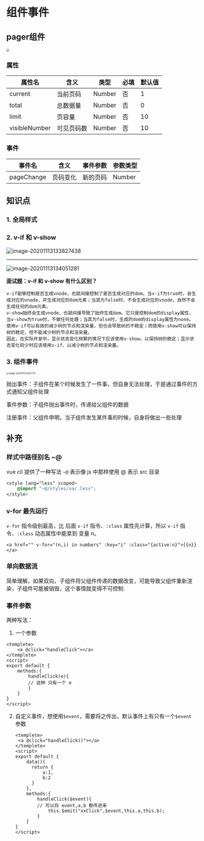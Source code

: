 # 组件事件

## pager组件

<img src="https://qwq9527.gitee.io/resource/imgs/20201113130301.png" style="zoom:50%;" />

### 属性

| 属性名        | 含义       | 类型   | 必填 | 默认值 |
| ------------- | ---------- | ------ | ---- | ------ |
| current       | 当前页码   | Number | 否   | 1      |
| total         | 总数据量   | Number | 否   | 0      |
| limit         | 页容量     | Number | 否   | 10     |
| visibleNumber | 可见页码数 | Number | 否   | 10     |

### 事件

| 事件名     | 含义     | 事件参数 | 参数类型 |
| ---------- | -------- | -------- | -------- |
| pageChange | 页码变化 | 新的页码 | Number   |

## 知识点

### 1. **全局样式**

### 2. **v-if 和 v-show**

   ![image-20201113133827438](https://qwq9527.gitee.io/resource/imgs/20201113133827.png)

-------

   ![image-20201113134051281](https://qwq9527.gitee.io/resource/imgs/20201113134051.png)

   **面试题：v-if 和 v-show 有什么区别？**

   ```
   v-if能够控制是否生成vnode，也就间接控制了是否生成对应的dom。当v-if为true时，会生成对应的vnode，并生成对应的dom元素；当其为false时，不会生成对应的vnode，自然不会生成任何的dom元素。
   v-show始终会生成vnode，也就间接导致了始终生成dom。它只是控制dom的display属性，当v-show为true时，不做任何处理；当其为false时，生成的dom的display属性为none。
   使用v-if可以有效的减少树的节点和渲染量，但也会导致树的不稳定；而使用v-show可以保持树的稳定，但不能减少树的节点和渲染量。
   因此，在实际开发中，显示状态变化频繁的情况下应该使用v-show，以保持树的稳定；显示状态变化较少时应该使用v-if，以减少树的节点和渲染量。
   ```

   

### 3. **组件事件**

   <img src="https://qwq9527.gitee.io/resource/imgs/20201113134557.png" alt="image-20201113134557175" style="zoom:40%;" />

   抛出事件：子组件在某个时候发生了一件事，但自身无法处理，于是通过事件的方式通知父组件处理

   事件参数：子组件抛出事件时，传递给父组件的数据

   注册事件：父组件申明，当子组件发生某件事的时候，自身将做出一些处理

## 补充

### 样式中路径别名 ~@

vue cli 提供了一种写法 `~@` 表示像 js 中那样使用 @ 表示 src 目录

```css
<style lang="less" scoped>
	@import "~@/styles/var.less";
</style>
```

### v-for 最先运行

`v-for` 指令级别最高，比 后面 `v-if` 指令、`:class` 属性先计算，所以 `v-if` 指令、`:class` 动态属性中能拿到 变量 n。

```vue
<a href="" v-for="(n,i) in numbers" :key="i" :class="{active:n}">{{n}}</a>
```

### 单向数据流

简单理解，如果双向，子组件将父组件传递的数据改变，可能导致父组件重新渲染，子组件可能被销毁，这个事情就变得不可控制.

### 事件参数

两种写法：

1. 一个参数

```vue
<templete>
	<a @click="handleClick"></a>
</templete>
<script>
export default {
    methods:{
        handleClick(e){
        // 这种 只有一个 e    
        }
    }
}
</script>

```

2. 自定义事件，想使用`$event`，需要将之传出，默认事件上有只有一个`$event` 参数

   ```vue
   <templete>
   	<a @click="handleClick()"></a>
   </templete>
   <script>
   export default {
       data(){
         return {
             a:1,
             b:2
         }  
       },
       methods:{
           handleClick($event){
           // 可以将 event,a,b 都传进来    
               this.$emit("xxClick",$event,this.a,this.b);
           }
       }
   }
   </script>
   ```
   
   
